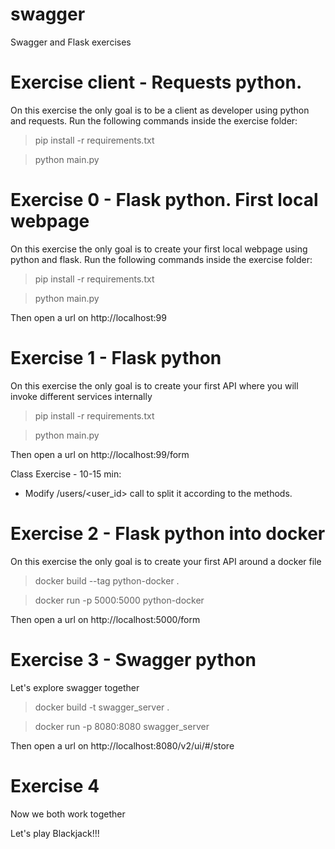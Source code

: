 # swagger

Swagger and Flask exercises
# Exercise client - Requests python.
On this exercise the only goal is to be a client as developer using python and requests.
Run the following commands inside the exercise folder:

>pip install -r requirements.txt

>python main.py

# Exercise 0 - Flask python. First local webpage

On this exercise the only goal is to create your first local webpage using python and flask.
Run the following commands inside the exercise folder:

>pip install -r requirements.txt

>python main.py

Then open a url on http://localhost:99


# Exercise 1 - Flask python

On this exercise the only goal is to create your first API where you will invoke different services internally

>pip install -r requirements.txt

>python main.py

Then open a url on http://localhost:99/form

Class Exercise - 10-15 min:
- Modify /users/<user_id> call to split it according to the methods.

# Exercise 2 - Flask python into docker

On this exercise the only goal is to create your first API around a docker file

>docker build --tag python-docker .

>docker run -p 5000:5000 python-docker

Then open a url on http://localhost:5000/form

# Exercise 3 - Swagger python

Let's explore swagger together

>docker build -t swagger_server .

>docker run -p 8080:8080 swagger_server

Then open a url on http://localhost:8080/v2/ui/#/store

# Exercise 4

Now we both work together

Let's play Blackjack!!!
